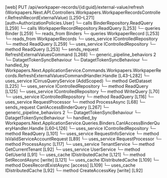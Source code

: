 [web] PUT /api/workpaper-records/{id:guid}/external-value/refresh  (Workpapers.Next.API.Controllers.Workpapers.WorkpaperRecordsController.RefreshRecordExternalValue)  [L250–L271] [auth=AuthorizationPolicies.User]
  └─ calls BinderRepository.ReadQuery [L259]
  └─ calls WorkpaperRecordRepository.ReadQuery [L253]
  └─ queries Binder [L259]
    └─ reads_from Binders
  └─ queries WorkpaperRecord [L253]
    └─ reads_from WorkpaperRecords
  └─ uses_service IControlledRepository<Binder>
    └─ method ReadQuery [L259]
  └─ uses_service IControlledRepository<WorkpaperRecord>
    └─ method ReadQuery [L253]
  └─ sends_request RefreshExternalValuesCommand [L268]
    └─ generic_pipeline_behaviors 2
      └─ DatagetTokenSyncBehaviour
      └─ DatagetTokenSyncBehaviour
    └─ handled_by Workpapers.Next.ApplicationService.Commands.Workpapers.WorkpaperRecords.RefreshExternalValuesCommandHandler.Handle [L43–L282]
      └─ uses_service ICirrusQueryService (AddScoped)
        └─ method GetDataset [L225]
      └─ uses_service IControlledRepository<Binder>
        └─ method ReadQuery [L125]
      └─ uses_service IControlledRepository<WorkpaperRecord>
        └─ method WriteQuery [L70]
      └─ uses_service IControlledRepository<Worksheet>
        └─ method ReadQuery [L116]
      └─ uses_service RequestProcessor
        └─ method ProcessAsync [L68]
  └─ sends_request CanIAccessBinderQuery [L267]
    └─ generic_pipeline_behaviors 2
      └─ DatagetTokenSyncBehaviour
      └─ DatagetTokenSyncBehaviour
    └─ handled_by Workpapers.Next.ApplicationService.Queries.Binders.CanIAccessBinderQueryHandler.Handle [L60–L126]
      └─ uses_service IControlledRepository<Binder>
        └─ method ReadQuery [L101]
      └─ uses_service RequestInfoService
        └─ method IsValidServiceAccountRequest [L89]
      └─ uses_service RequestProcessor
        └─ method ProcessAsync [L117]
      └─ uses_service TenantService
        └─ method GetCurrentTenant [L92]
      └─ uses_service UserService
        └─ method GetUserId [L91]
      └─ uses_cache IDistributedCache [L121]
        └─ method SetRecordAsync [write] [L121]
      └─ uses_cache IDistributedCache [L109]
        └─ method DoesRecordExistAsync [access] [L109]
      └─ uses_cache IDistributedCache [L92]
        └─ method CreateAccessKey [write] [L92]

